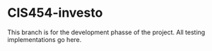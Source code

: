 # CIS454-investo

This branch is for the development phasse of the project. All testing implementations go here. 
